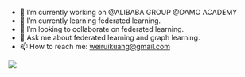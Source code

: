 <!-- ![info](https://github-readme-stats.vercel.app/api?username=rayrayraykk&show_icons=true&theme=radical&count_private=true) -->

<!-- ![WeiruiKuang's Most used languages](https://github-readme-stats.vercel.app/api/top-langs?username=rayrayraykk&show_icons=true&count_private=true&theme=gotham&layout=compact) -->


- 🔭 I’m currently working on @ALIBABA GROUP @DAMO ACADEMY
- 🌱 I’m currently learning federated learning.
- 👯 I’m looking to collaborate on federated learning.
- 💬 Ask me about federated learning and graph learning.
- 📫 How to reach me: weiruikuang@gmail.com

<a href="https://clustrmaps.com/site/1bssd"  title="Visit tracker"><img src="//www.clustrmaps.com/map_v2.png?d=TgYH7HbJIh8eqVYwCmJAbmUgvlyAWvc2Py4baDM_6aw&cl=ffffff" /></a>
